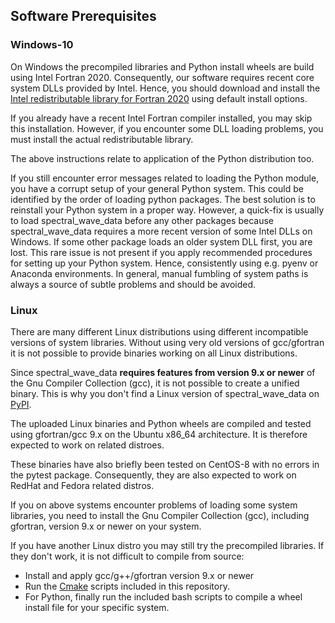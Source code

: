 ## Software Prerequisites

### Windows-10

On Windows the precompiled libraries and Python install wheels are build
using Intel Fortran 2020. Consequently, our software requires recent
core system DLLs provided by Intel. Hence, you should download and install the
[Intel redistributable library for Fortran 2020](https://software.intel.com/en-us/articles/redistributable-libraries-for-intel-c-and-fortran-2020-compilers-for-windows)
using default install options.

If you already have a recent Intel Fortran compiler installed, you may skip
this installation. However, if you encounter some DLL loading problems, you 
must install the actual redistributable library. 

The above instructions relate to application of the Python distribution too.

If you still encounter error messages related to loading the Python module,
you have a corrupt setup of your general Python system. This could be identified
by the order of loading python packages. 
The best solution is to reinstall your Python system in a proper way.
However, a quick-fix is usually to load spectral_wave_data before any other
packages because spectral_wave_data requires a more recent version of some 
Intel DLLs on Windows. If some other package loads an older system DLL first,
you are lost. This rare issue is not present if you apply recommended 
procedures for 
setting up your Python system. Hence, consistently using e.g. pyenv or 
Anaconda environments. In general, manual fumbling of system paths is 
always a source of subtle problems and should be avoided.


### Linux

There are many different Linux distributions using different incompatible
versions of system libraries. Without using very old versions of gcc/gfortran
it is not possible to provide binaries working on all Linux distributions.

Since spectral_wave_data **requires features from version 9.x or newer** of 
the Gnu Compiler Collection (gcc), it is not possible to create a unified 
binary. This is why you don't find a Linux version of spectral_wave_data on
[PyPI](https://pypi.org/project/spectral-wave-data/).

The uploaded Linux binaries and Python wheels are compiled and tested 
using gfortran/gcc 9.x on the Ubuntu x86_64 architecture.
It is therefore expected to work on related distroes.

These binaries have also briefly been tested on CentOS-8 with no errors in
the pytest package. Consequently, they are also expected to work on 
RedHat and Fedora related distros.

If you on above systems encounter problems of loading some system 
libraries, you need to install the Gnu Compiler Collection
(gcc), including gfortran, version 9.x or newer on your system.

If you have another Linux distro you may still try the precompiled libraries.
If they don't work, it is not difficult to compile from source:

- Install and apply gcc/g++/gfortran version 9.x or newer
- Run the [Cmake](https://cmake.org/) scripts included in this repository.
- For Python, finally run the included bash scripts to compile a wheel
  install file for your specific system.

